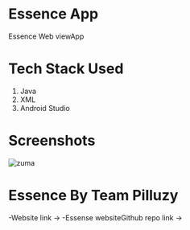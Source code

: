 # Essence App
 Essence Web viewApp
 
# Tech Stack Used
1. Java
2. XML
3. Android Studio

# Screenshots

![zuma](https://user-images.githubusercontent.com/93031862/144483978-244f1101-0e79-4f85-bee5-58942eee78e2.jpeg)

# Essence By Team Pilluzy 
-Website link -> 
-Essense websiteGithub repo link ->
